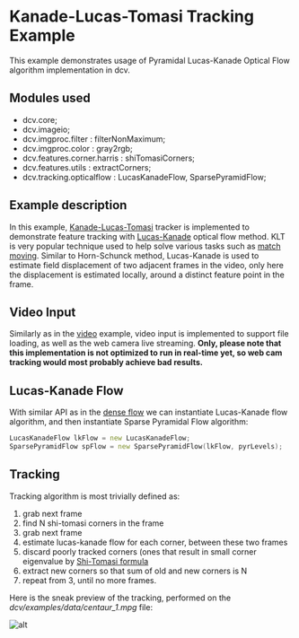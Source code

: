 # Kanade-Lucas-Tomasi Tracking Example

This example demonstrates usage of Pyramidal Lucas-Kanade Optical Flow algorithm implementation in dcv.

## Modules used
 * dcv.core;
 * dcv.imageio;
 * dcv.imgproc.filter : filterNonMaximum;
 * dcv.imgproc.color : gray2rgb;
 * dcv.features.corner.harris : shiTomasiCorners;
 * dcv.features.utils : extractCorners;
 * dcv.tracking.opticalflow : LucasKanadeFlow, SparsePyramidFlow;

## Example description

 In this example, [Kanade-Lucas-Tomasi](https://en.wikipedia.org/wiki/Kanade%E2%80%93Lucas%E2%80%93Tomasi_feature_tracker) 
 tracker is implemented to demonstrate feature tracking with [Lucas-Kanade](https://en.wikipedia.org/wiki/Lucas%E2%80%93Kanade_method) optical flow method. 
 KLT is very popular technique used to help solve various tasks such as [match moving](https://en.wikipedia.org/wiki/Match_moving).
 Similar to Horn-Schunck method, Lucas-Kanade is used to estimate field displacement of two adjacent frames in the video, only 
 here the displacement is estimated locally, around a distinct feature point in the frame. 

## Video Input

 Similarly as in the [video](https://github.com/libmir/dcv/tree/master/examples/video) example, video input
 is implemented to support file loading, as well as the web camera live streaming. **Only, please note that this implementation
 is not optimized to run in real-time yet, so web cam tracking would most probably achieve bad results.**

## Lucas-Kanade Flow

 With similar API as in the [dense flow](https://github.com/libmir/dcv/tree/master/examples/tracking/hornschunck) 
 we can instantiate Lucas-Kanade flow algorithm, and then instantiate Sparse Pyramidal Flow algorithm:

 ```d
 LucasKanadeFlow lkFlow = new LucasKanadeFlow;
 SparsePyramidFlow spFlow = new SparsePyramidFlow(lkFlow, pyrLevels);
 ```

## Tracking

 Tracking algorithm is most trivially defined as:
 1. grab next frame
 2. find N shi-tomasi corners in the frame
 3. grab next frame
 4. estimate lucas-kanade flow for each corner, between these two frames
 5. discard poorly tracked corners (ones that result in small corner eigenvalue by [Shi-Tomasi formula](https://en.wikipedia.org/wiki/Corner_detection#The_Harris_.26_Stephens_.2F_Plessey_.2F_Shi.E2.80.93Tomasi_corner_detection_algorithms)
 6. extract new corners so that sum of old and new corners is N
 7. repeat from 3, until no more frames. 

 Here is the sneak preview of the tracking, performed on the *dcv/examples/data/centaur_1.mpg* file:

 ![alt](https://github.com/libmir/dcv/blob/master/examples/tracking/klt/result/track.gif)
